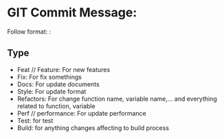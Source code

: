 # GIT Commit Message:
Follow format: <type>: <description>

## Type
- Feat // Feature: For new features
- Fix: For fix somethings
- Docs: For update documents
- Style: For update format
- Refactors: For change function name, variable name,... and everything related to function, variable
- Perf // performance: For update performance
- Test: for test
- Build: for anything changes affecting to build process
